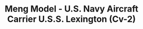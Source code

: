---
layout: product
title: "Meng Model - U.S. Navy Aircraft Carrier U.S.S. Lexington (Cv-2)"
price: "4900" 
desc: "N/A"
img_path: "/assets/img/MM-PS-002.webp"
brand: "N/A"
available: false
special_offer: false
new: false
soon: false
cat: "010000"
subcat: "011000"
subsubcat: "0N/A"
sifra: "MM-PS-002"
popular: false
---